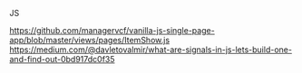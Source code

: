 JS

https://github.com/managervcf/vanilla-js-single-page-app/blob/master/views/pages/ItemShow.js
https://medium.com/@davletovalmir/what-are-signals-in-js-lets-build-one-and-find-out-0bd917dc0f35

